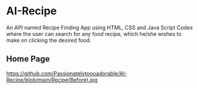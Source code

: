 # AI-Recipe
An API named Recipe Finding App using HTML, CSS and Java Script Codes where the user can search for any food recipe, which he/she wishes to make on clicking the desired food.

## Home Page
https://github.com/Passionatelytoooadorable/AI-Recipe/blob/main/Recipe(Before).jpg
